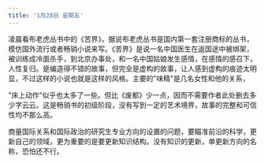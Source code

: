 ```yaml
---
title: '1月28日 星期五'
---
```

凌晨看布老虎丛书中的《苦界》。据说布老虎丛书是国内第一套注册商标的丛书，模仿国外流行或者畅销小说来写。《苦界》是说一名中国医生在返国途中被绑架，被训练成冷面杀手，到北京办事处，和一名中国姑娘发生感情，在感情的感召下，人性复归。是编造得不错的故事，但完全是虚构的故事，让人感到虚构的痕迹太明显，不过这样的小说也就是这样的风格。主要的"味精"是几名女性和他的关系，

"床上动作"似乎也太多了一些。但比《废都》少一点，因而不需要作者此处删去多少字云云。这是畅销书的初级阶段，没有写到一定的艺术境界，故事的完整和可信性均不那么高。

商量国际关系和国际政治的研究生专业方向的设置的问题，要瞄准前沿的科学，更新自己的领域，更为重要的是要更新知识结构。没有知识的更新，单更新方向的名称，恐怕还不行。